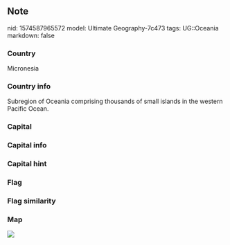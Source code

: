 ## Note
nid: 1574587965572
model: Ultimate Geography-7c473
tags: UG::Oceania
markdown: false

### Country
Micronesia

### Country info
Subregion of Oceania comprising thousands of small islands in the western Pacific Ocean.

### Capital


### Capital info


### Capital hint


### Flag


### Flag similarity


### Map
<img src="ug-map-micronesia.png">
